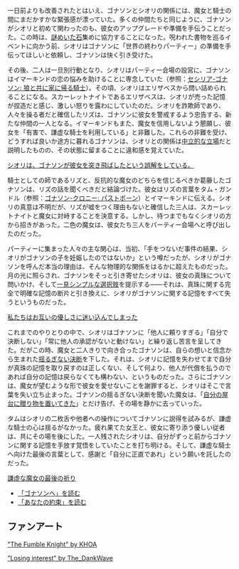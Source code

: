 <!-- title: 記憶と記憶、真珠と真珠 -->
<!-- relationship: It's Complicated -->

一日前よりも改善されたとはいえ、ゴナソンとシオリの関係には、魔女と騎士の間にまだかすかな緊張感が漂っていた。多くの仲間たちと同じように、ゴナソンがシオリと初めて関わったのも、彼女のアップグレードや準備を手伝うことだった。この時は、[謎めいた石](https://www.youtube.com/watch?v=p5xrAxTh8ho&t=2465s)集めに協力することになった。呪われた書物を巡るイベントに向かう前、シオリはゴナソンに「世界の終わりパーティー」の準備を手伝ってほしいと依頼し、ゴナソンは快く引き受けた。

その後、二人は一旦別行動となり、シオリはパーティー会場の設営に、ゴナソンはイマーキンドの恋の悩みを助けることに専念していた（参照：[セシリア-ゴナソン: 狼と共に家に帰る騎士](#edge:cecilia-gigi)）。その頃、シオリはエリザベスから問い詰められることになる。スカーレットナイトであるエリザベスは、シオリが売った記憶が捏造だと感じ、激しい怒りを露わにしていたのだ。シオリを詐欺師であり、人々を操る者だと確信したリズは、ゴナソンに彼女を警戒するよう忠告する、新たな仲間の一人となる。イマーキンドもまた、魔女を信用しないよう懇願し、彼女を「有害で、謙虚な騎士を利用している」と非難した。これらの非難を受け、どうすれば良いか途方に暮れるゴナソンは、シオリとの関係は[中立的な立場](https://www.youtube.com/watch?v=p5xrAxTh8ho&t=9716s)だと説明したものの、その状態に留まることに違和感を覚えていた。

[シオリは、ゴナソンが彼女を突き飛ばしたという誤解をしている。](#embed:https://www.youtube.com/watch?v=p5xrAxTh8ho&t=9785s)

騎士としての師であるリズと、反抗的な魔女のどちらを信じるべきか葛藤したゴナソンは、リズの話を聞くべきだと結論づけた。彼女はリズの言葉をタム・ガンドル（参照：[ゴナソン-クロニー: パストポーン](#edge:kronii-gigi)）とイマーキンドに伝える。シオリの真意は不明だが、リズが嘘をつく理由もないと確信した三人は、スカーレットナイトと魔女に対峙することを決意する。しかし、待つまでもなくシオリの方から招きがあった。二色の魔女は、彼女たち三人をパーティー会場へと呼び出したのだった。

パーティーに集まった人々の主な関心は、当初、「手をつないだ事件の結果、シオリがゴナソンの子を妊娠したのではないか」という噂だったが、シオリがゴナソンを呼んだ本当の理由は、そんな物理的な関係をはるかに超えたものだった。月の光に照らされ、ゴナソンをそっと引き寄せたシオリは、彼女の真珠について問いかけ、そして[一見シンプルな選択肢](https://www.youtube.com/watch?v=p5xrAxTh8ho&t=14956s)を提示する――それは、真珠に関する完全で明確な記憶の断片と引き換えに、シオリがゴナソンに関する記憶をすべて失うというものだった。

[私たちはお互いの優しさに迷い込んでしまった](#embed:https://www.youtube.com/watch?v=p5xrAxTh8ho&t=15052s)

これまでのやりとりの中で、シオリはゴナソンに「他人に頼りすぎる」「自分で決断しない」「常に他人の承認がないと動けない」と繰り返し苦言を呈してきた。だがこの時、魔女と二人きりで向き合ったゴナソンは、自らの想いと信念から生まれた[揺るぎない決断](https://www.youtube.com/watch?v=p5xrAxTh8ho&t=15125s)を下した。それは、シオリに記憶を失わせてまで自分が真珠の記憶を取り戻すのは正しくない、そして何より、他人が代償を払うのであれば自分の記憶は戻らなくても構わない、というものだった。さらにゴナソンは、魔女が望むような形で彼女を愛せないことを謝罪すると、シオリはそこで言葉を失い立ち止まった。ゴナソンの揺るぎない決断を聞いた魔女は、「[自分の屋台に贈り物を置いてきた](https://www.youtube.com/watch?v=p5xrAxTh8ho&t=15402s)」とだけ告げ、その場を静かに去っていった。

タムはシオリの二枚舌や他者への操作についてゴナソンに説得を試みるが、謙虚な騎士の心は揺るがなかった。疲れ果てた女王と、彼女に寄り添う優しい従者は、共にその場を後にした。一人残されたシオリは、自分がずっと前からゴナソンに関する記憶を手放す覚悟をしていたことを打ち明ける。そして、謙虚な騎士へ向けた最後の言葉として、感謝と「自分に正直であれ」という願いを託したのだった。

[謙虚な魔女の最後の祈り](#embed:https://youtu.be/tJ_YXGE3o2w?t=17762)

- [「ゴナソンへ」を読む](#text:to-gonathon)
- [「あなたの約束」を読む](#text:your-promise)

## ファンアート

["The Fumble Knight" by KHOA](https://x.com/KhoaPhan96/status/1920858870433391103)

["Losing interest" by The_DankWave](https://x.com/The_DankWave/status/1920202895640965586)